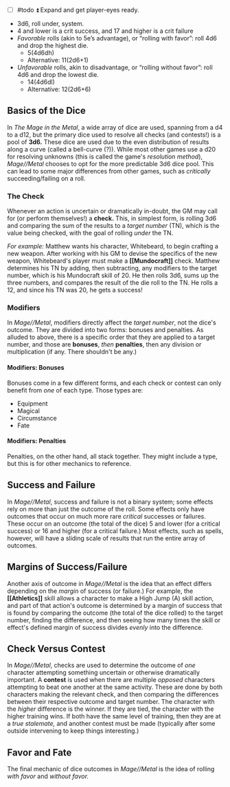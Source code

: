 - [ ] #todo  ⏫ Expand and get player-eyes ready. 

- 3d6, roll under, system.
- 4 and lower is a crit success, and 17 and higher is a crit failure
- _Favorable_ rolls (akin to 5e’s advantage), or “rolling with favor”: roll 4d6 and drop the highest die.
    - 5(4d6dh)
    - Alternative: 11(2d6+1)
- _Unfavorable_ rolls, akin to disadvantage, or “rolling without favor”: roll 4d6 and drop the lowest die.
    - 14(4d6dl)
    - Alternative: 12(2d6+6)

## Basics of the Dice 
In *The Mage in the Metal*, a wide array of dice are used, spanning from a d4 to a d12, but the primary dice used to resolve all checks (and contests!) is a pool of **3d6.** These dice are used due to the even distribution of results along a curve (called a bell-curve (?)). While most other games use a d20 for resolving unknowns (this is called the game's *resolution method*), *Mage//Metal* chooses to opt for the more predictable 3d6 dice pool. This can lead to some major differences from other games, such as *critically* succeeding/failing on a roll. 

### The Check
Whenever an action is uncertain or dramatically in-doubt, the GM may call for (or perform themselves!) a **check.** This, in simplest form, is rolling 3d6 and comparing the sum of the results to a *target number* (TN), which is the value being checked, with the goal of rolling *under* the TN. 

*For example:* Matthew wants his character, Whitebeard, to begin crafting a new weapon. After working with his GM to devise the specifics of the new weapon, Whitebeard's player must make a **[[Mundocraft]]** check. Matthew determines his TN by  adding, then subtracting, any modifiers to the target number, which is his Mundocraft skill of 20. He then rolls 3d6, sums up the three numbers, and compares the result of the die roll to the TN. He rolls a 12, and since his TN was 20, he gets a success! 

### Modifiers 
In *Mage//Metal*, modifiers directly affect the *target number*, not the dice's outcome. They are divided into two forms: bonuses and penalties. As alluded to above, there is a specific order that they are applied to a target number, and those are **bonuses**, *then* **penalties**, then any division or multiplication (if any. There shouldn't be any.)
#### Modifiers: Bonuses
Bonuses come in a few different forms, and each check or contest can only benefit from *one* of each type. Those types are:
- Equipment
- Magical
- Circumstance
- Fate 
#### Modifiers: Penalties
Penalties, on the other hand, all stack together. They might include a type, but this is for other mechanics to reference. 

## Success and Failure
In *Mage//Metal*, success and failure is not a binary system; some effects rely on more than just the outcome of the roll. Some effects only have outcomes that occur on much more rare *critical* successes or failures. These occur on an outcome (the total of the dice) 5 and lower (for a critical success) or 16 and higher (for a critical failure.) Most effects, such as spells, however, will have a sliding scale of results that run the entire array of outcomes.

## Margins of Success/Failure
Another axis of outcome in *Mage//Metal* is the idea that an effect differs depending on the *margin* of success (or failure.) For example, the **[[Athletics]]** skill allows a character to make a High Jump (A) skill action, and part of that action's outcome is determined by a margin of success that is found by comparing the outcome (the total of the dice rolled) to the target number, finding the difference, and then seeing how many times the skill or effect's defined margin of success divides *evenly* into the difference. 


## Check Versus Contest
In *Mage//Metal*, checks are used to determine the outcome of *one* character attempting something uncertain or otherwise dramatically important. A **contest** is used when there are multiple *opposed* characters attempting to beat one another at the same activity. These are done by both characters making the relevant check, and then comparing the differences between their respective outcome and target number. The character with the *higher* difference is the winner. If they are tied, the character with the higher training wins. If both have the same level of training, then they are at a *true stalemate,* and another contest must be made (typically after some outside intervening to keep things interesting.)

## Favor and Fate
The final mechanic of dice outcomes in *Mage//Metal* is the idea of rolling *with favor* and *without favor.*